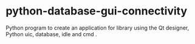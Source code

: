 # python-database-gui-connectivity
Python program to create an application for library using the Qt designer, Python uic, database, idle and cmd .
